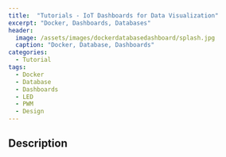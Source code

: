 ```yaml
---
title:  "Tutorials - IoT Dashboards for Data Visualization"
excerpt: "Docker, Dashboards, Databases"
header:
  image: /assets/images/dockerdatabasedashboard/splash.jpg
  caption: "Docker, Database, Dashboards"
categories:
  - Tutorial
tags:
  - Docker
  - Database
  - Dashboards
  - LED
  - PWM
  - Design
---
```


## Description



